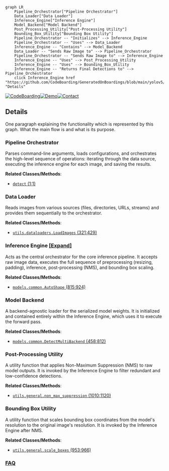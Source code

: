 ```mermaid
graph LR
    Pipeline_Orchestrator["Pipeline Orchestrator"]
    Data_Loader["Data Loader"]
    Inference_Engine["Inference Engine"]
    Model_Backend["Model Backend"]
    Post_Processing_Utility["Post-Processing Utility"]
    Bounding_Box_Utility["Bounding Box Utility"]
    Pipeline_Orchestrator -- "Initializes" --> Inference_Engine
    Pipeline_Orchestrator -- "Uses" --> Data_Loader
    Inference_Engine -- "Contains" --> Model_Backend
    Data_Loader -- "Sends Raw Image to" --> Pipeline_Orchestrator
    Pipeline_Orchestrator -- "Sends Raw Image to" --> Inference_Engine
    Inference_Engine -- "Uses" --> Post_Processing_Utility
    Inference_Engine -- "Uses" --> Bounding_Box_Utility
    Inference_Engine -- "Returns Final Detections to" --> Pipeline_Orchestrator
    click Inference_Engine href "https://github.com/CodeBoarding/GeneratedOnBoardings/blob/main/yolov5/Inference_Engine.md" "Details"
```

[![CodeBoarding](https://img.shields.io/badge/Generated%20by-CodeBoarding-9cf?style=flat-square)](https://github.com/CodeBoarding/GeneratedOnBoardings)[![Demo](https://img.shields.io/badge/Try%20our-Demo-blue?style=flat-square)](https://www.codeboarding.org/demo)[![Contact](https://img.shields.io/badge/Contact%20us%20-%20contact@codeboarding.org-lightgrey?style=flat-square)](mailto:contact@codeboarding.org)

## Details

One paragraph explaining the functionality which is represented by this graph. What the main flow is and what is its purpose.

### Pipeline Orchestrator
Parses command-line arguments, loads configurations, and orchestrates the high-level sequence of operations: iterating through the data source, executing the inference engine for each image, and saving the results.


**Related Classes/Methods**:

- <a href="https://github.com/ultralytics/yolov5/blob/master/detect.py#L1-L1" target="_blank" rel="noopener noreferrer">`detect` (1:1)</a>


### Data Loader
Reads images from various sources (files, directories, URLs, streams) and provides them sequentially to the orchestrator.


**Related Classes/Methods**:

- <a href="https://github.com/ultralytics/yolov5/blob/master/utils/dataloaders.py#L321-L429" target="_blank" rel="noopener noreferrer">`utils.dataloaders.LoadImages` (321:429)</a>


### Inference Engine [[Expand]](./Inference_Engine.md)
Acts as the central orchestrator for the core inference pipeline. It accepts raw image data, executes the full sequence of preprocessing (resizing, padding), inference, post-processing (NMS), and bounding box scaling.


**Related Classes/Methods**:

- <a href="https://github.com/ultralytics/yolov5/blob/master/models/common.py#L815-L924" target="_blank" rel="noopener noreferrer">`models.common.AutoShape` (815:924)</a>


### Model Backend
A backend-agnostic loader for the serialized model weights. It is initialized and contained entirely within the Inference Engine, which uses it to execute the forward pass.


**Related Classes/Methods**:

- <a href="https://github.com/ultralytics/yolov5/blob/master/models/common.py#L458-L812" target="_blank" rel="noopener noreferrer">`models.common.DetectMultiBackend` (458:812)</a>


### Post-Processing Utility
A utility function that applies Non-Maximum Suppression (NMS) to raw model outputs. It is invoked by the Inference Engine to filter redundant and low-confidence detections.


**Related Classes/Methods**:

- <a href="https://github.com/ultralytics/yolov5/blob/master/utils/general.py#L1010-L1120" target="_blank" rel="noopener noreferrer">`utils.general.non_max_suppression` (1010:1120)</a>


### Bounding Box Utility
A utility function that scales bounding box coordinates from the model's resolution to the original image's resolution. It is invoked by the Inference Engine after NMS.


**Related Classes/Methods**:

- <a href="https://github.com/ultralytics/yolov5/blob/master/utils/general.py#L953-L966" target="_blank" rel="noopener noreferrer">`utils.general.scale_boxes` (953:966)</a>




### [FAQ](https://github.com/CodeBoarding/GeneratedOnBoardings/tree/main?tab=readme-ov-file#faq)